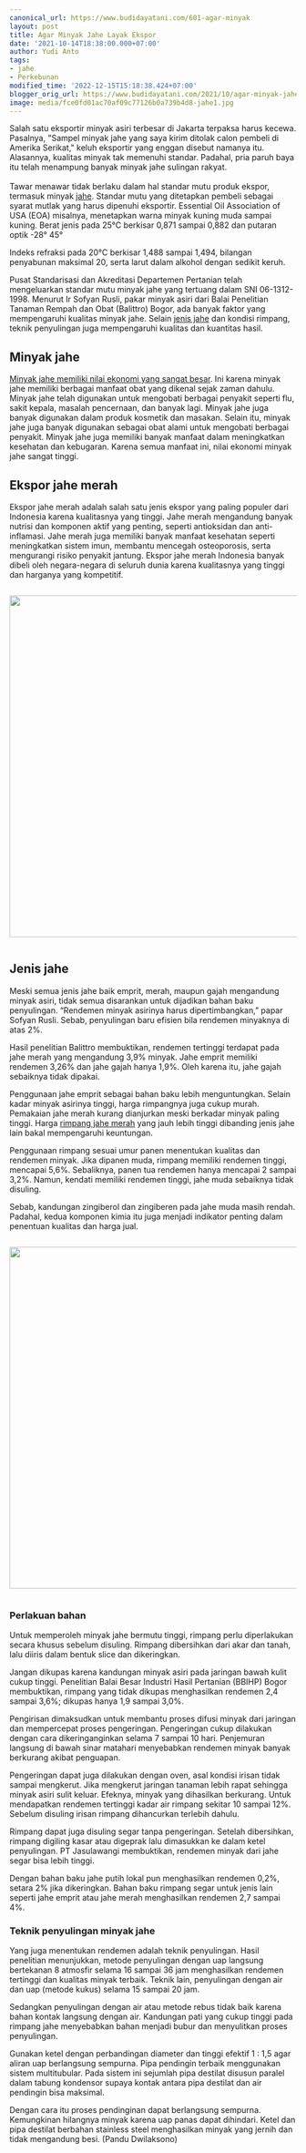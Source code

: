 ```yaml
---
canonical_url: https://www.budidayatani.com/601-agar-minyak
layout: post
title: Agar Minyak Jahe Layak Ekspor
date: '2021-10-14T18:38:00.000+07:00'
author: Yudi Anto
tags:
- jahe
- Perkebunan
modified_time: '2022-12-15T15:18:38.424+07:00'
blogger_orig_url: https://www.budidayatani.com/2021/10/agar-minyak-jahe-layak-ekspor.html
image: media/fce0fd01ac70af09c77126b0a739b4d8-jahe1.jpg
---
```

<p>Salah satu eksportir minyak asiri terbesar di Jakarta terpaksa harus kecewa. Pasalnya, "Sampel minyak jahe yang saya kirim ditolak calon pembeli di Amerika Serikat," keluh eksportir yang enggan disebut namanya itu. Alasannya, kualitas minyak tak memenuhi standar. Padahal, pria paruh baya itu telah menampung banyak minyak jahe sulingan rakyat.<br /><br />Tawar menawar tidak berlaku dalam hal standar mutu produk ekspor, termasuk minyak <a href="https://www.budidayatani.com/2021/02/ekspor-jahe-terbentur-musim.html">jahe</a>. Standar mutu yang ditetapkan pembeli sebagai syarat mutlak yang harus dipenuhi eksportir. Essential Oil Association of USA (EOA) misalnya, menetapkan warna minyak kuning muda sampai kuning. Berat jenis pada 25&deg;C berkisar 0,871 sampai 0,882 dan putaran optik -28&deg; 45&deg;</p>
<p>Indeks refraksi pada 20&deg;C berkisar 1,488 sampai 1,494, bilangan penyabunan maksimal 20, serta larut dalam alkohol dengan sedikit keruh.</p>
<p>Pusat Standarisasi dan Akreditasi Departemen Pertanian telah mengeluarkan standar mutu minyak jahe yang tertuang dalam SNI 06-1312-1998. Menurut Ir Sofyan Rusli, pakar minyak asiri dari Balai Penelitian Tanaman Rempah dan Obat (Balittro) Bogor, ada banyak faktor yang mempengaruhi kualitas minyak jahe. Selain <a href="https://www.budidayatani.com/search/label/jahe">jenis jahe</a> dan kondisi rimpang, teknik penyulingan juga mempengaruhi kualitas dan kuantitas hasil.</p>
<h2>Minyak jahe</h2>
<p><a href="https://www.budidayatani.com/2021/10/mengendus-keuntungan-minyak-jahe.html">Minyak jahe memiliki nilai ekonomi yang sangat besar</a>. Ini karena minyak jahe memiliki berbagai manfaat obat yang dikenal sejak zaman dahulu. Minyak jahe telah digunakan untuk mengobati berbagai penyakit seperti flu, sakit kepala, masalah pencernaan, dan banyak lagi. Minyak jahe juga banyak digunakan dalam produk kosmetik dan masakan. Selain itu, minyak jahe juga banyak digunakan sebagai obat alami untuk mengobati berbagai penyakit. Minyak jahe juga memiliki banyak manfaat dalam meningkatkan kesehatan dan kebugaran. Karena semua manfaat ini, nilai ekonomi minyak jahe sangat tinggi.</p>
<h2>Ekspor jahe merah</h2>
<p>Ekspor jahe merah adalah salah satu jenis ekspor yang paling populer dari Indonesia karena kualitasnya yang tinggi. Jahe merah mengandung banyak nutrisi dan komponen aktif yang penting, seperti antioksidan dan anti-inflamasi. Jahe merah juga memiliki banyak manfaat kesehatan seperti meningkatkan sistem imun, membantu mencegah osteoporosis, serta mengurangi risiko penyakit jantung. Ekspor jahe merah Indonesia banyak dibeli oleh negara-negara di seluruh dunia karena kualitasnya yang tinggi dan harganya yang kompetitif.</p>

<div class="separator" style="clear: both;"><a href="https://blogger.googleusercontent.com/img/b/R29vZ2xl/AVvXsEhQfTEzsd0kdaMrpSUZ5HoiWJCCf7wscURabCPJ7F028PqwtaXogyMUUDhgHrLLoeGaUGzwjMTf4Zy8lKIyhUx4gE8UouzJX7DGZpcvGj5Z5ykoj2zs_Voa8hA87DBCujoXPM9_kBUhWBcg0aCt3oWGOCsii1SPjX-3krr3EjZvbVl_dhg_KmteNYsuAw/s1511/jahe1.jpg" style="display: block; padding: 1em 0; text-align: center; "><img alt="" border="0" width="600" data-original-height="850" data-original-width="1511" src="https://blogger.googleusercontent.com/img/b/R29vZ2xl/AVvXsEhQfTEzsd0kdaMrpSUZ5HoiWJCCf7wscURabCPJ7F028PqwtaXogyMUUDhgHrLLoeGaUGzwjMTf4Zy8lKIyhUx4gE8UouzJX7DGZpcvGj5Z5ykoj2zs_Voa8hA87DBCujoXPM9_kBUhWBcg0aCt3oWGOCsii1SPjX-3krr3EjZvbVl_dhg_KmteNYsuAw/s600/jahe1.jpg"/></a></div>
<h2 id="jahe">Jenis jahe</h2>
<p>Meski semua jenis jahe baik emprit, merah, maupun gajah mengandung minyak asiri, tidak semua disarankan untuk dijadikan bahan baku penyulingan. &ldquo;Rendemen minyak asirinya harus dipertimbangkan,&rdquo; papar Sofyan Rusli. Sebab, penyulingan baru efisien bila rendemen minyaknya di atas 2%.</p>
<p>Hasil penelitian Balittro membuktikan, rendemen tertinggi terdapat pada jahe merah yang mengandung 3,9% minyak. Jahe emprit memiliki rendemen 3,26% dan jahe gajah hanya 1,9%. Oleh karena itu, jahe gajah sebaiknya tidak dipakai.</p>
<p>Penggunaan jahe emprit sebagai bahan baku lebih menguntungkan. Selain kadar minyak asirinya tinggi, harga rimpangnya juga cukup murah. Pemakaian jahe merah kurang dianjurkan meski berkadar minyak paling tinggi. Harga <a href="https://www.budidayatani.com/2021/03/bisnis-jahe-pasar-terbentang-sejuta.html">rimpang jahe merah</a> yang jauh lebih tinggi dibanding jenis jahe lain bakal mempengaruhi keuntungan.</p>
<p>Penggunaan rimpang sesuai umur panen menentukan kualitas dan rendemen minyak. Jika dipanen muda, rimpang memiliki rendemen tinggi, mencapai 5,6%. Sebaliknya, panen tua rendemen hanya mencapai 2 sampai 3,2%. Namun, kendati memiliki rendemen tinggi, jahe muda sebaiknya tidak disuling.</p>
<p>Sebab, kandungan zingiberol dan zingiberen pada jahe muda masih rendah. Padahal, kedua komponen kimia itu juga menjadi indikator penting dalam penentuan kualitas dan harga jual.</p>
<div class="separator" style="clear: both;"><a href="https://blogger.googleusercontent.com/img/b/R29vZ2xl/AVvXsEgZH7M44Agzvsj4khJKUC5PNhKOnZXRz0pBJw-na9QlGNw0Z1cOIXRrixU3-OwadP2MvCUtbIaUZPU8FBlxi8VZuQZyv3r-iw3Udql_lqXTE6PssJRpbZXOGM1TnhU7NqIPPWwG0E2zs7acxjmDTa29v-u9V245vxvQV6oPTlW_s6uvu3_HRypC6v-_sg/s920/minyak-920x518.jpg" style="display: block; padding: 1em 0; text-align: center; "><img alt="" border="0" width="600" data-original-height="518" data-original-width="920" src="https://blogger.googleusercontent.com/img/b/R29vZ2xl/AVvXsEgZH7M44Agzvsj4khJKUC5PNhKOnZXRz0pBJw-na9QlGNw0Z1cOIXRrixU3-OwadP2MvCUtbIaUZPU8FBlxi8VZuQZyv3r-iw3Udql_lqXTE6PssJRpbZXOGM1TnhU7NqIPPWwG0E2zs7acxjmDTa29v-u9V245vxvQV6oPTlW_s6uvu3_HRypC6v-_sg/s600/minyak-920x518.jpg"/></a></div>
<h3 id="bahan">Perlakuan bahan</h3>
<p>Untuk memperoleh minyak jahe bermutu tinggi, rimpang perlu diperlakukan secara khusus sebelum disuling. Rimpang dibersihkan dari akar dan tanah, lalu diiris dalam bentuk slice dan dikeringkan.</p>
<p>Jangan dikupas karena kandungan minyak asiri pada jaringan bawah kulit cukup tinggi. Penelitian Balai Besar Industri Hasil Pertanian (BBIHP) Bogor membuktikan, rimpang yang tidak dikupas menghasilkan rendemen 2,4 sampai 3,6%; dikupas hanya 1,9 sampai 3,0%.</p>
<p>Pengirisan dimaksudkan untuk membantu proses difusi minyak dari jaringan dan mempercepat proses pengeringan. Pengeringan cukup dilakukan dengan cara dikeringanginkan selama 7 sampai 10 hari. Penjemuran langsung di bawah sinar matahari menyebabkan rendemen minyak banyak berkurang akibat penguapan.</p>
<p>Pengeringan dapat juga dilakukan dengan oven, asal kondisi irisan tidak sampai mengkerut. Jika mengkerut jaringan tanaman lebih rapat sehingga minyak asiri sulit keluar. Efeknya, minyak yang dihasilkan berkurang. Untuk mendapatkan rendemen tertinggi kadar air rimpang sekitar 10 sampai 12%. Sebelum disuling irisan rimpang dihancurkan terlebih dahulu.</p>
<p>Rimpang dapat juga disuling segar tanpa pengeringan. Setelah dibersihkan, rimpang digiling kasar atau digeprak lalu dimasukkan ke dalam ketel penyulingan. PT Jasulawangi membuktikan, rendemen minyak dari jahe segar bisa lebih tinggi.</p>
<p>Dengan bahan baku jahe putih lokal pun menghasilkan rendemen 0,2%, setara 2% jika dikeringkan. Bahan baku rimpang segar untuk jenis lain seperti jahe emprit atau jahe merah menghasilkan rendemen 2,7 sampai 4%.</p>
<h3 id="minyak">Teknik penyulingan minyak jahe</h3>
<p>Yang juga menentukan rendemen adalah teknik penyulingan. Hasil penelitian menunjukkan, metode penyulingan dengan uap langsung bertekanan 8 atmosfir selama 16 sampai 36 jam menghasilkan rendemen tertinggi dan kualitas minyak terbaik. Teknik lain, penyulingan dengan air dan uap (metode kukus) selama 15 sampai 20 jam.</p>
<p>Sedangkan penyulingan dengan air atau metode rebus tidak baik karena bahan kontak langsung dengan air. Kandungan pati yang cukup tinggi pada rimpang jahe menyebabkan bahan menjadi bubur dan menyulitkan proses penyulingan.</p>
<p>Gunakan ketel dengan perbandingan diameter dan tinggi efektif 1 : 1,5 agar aliran uap berlangsung sempurna. Pipa pendingin terbaik menggunakan sistem multitubular. Pada sistem ini sejumlah pipa destilat disusun paralel dalam tabung kondensor supaya kontak antara pipa destilat dan air pendingin bisa maksimal.</p>
<p>Dengan cara itu proses pendinginan dapat berlangsung sempurna. Kemungkinan hilangnya minyak karena uap panas dapat dihindari. Ketel dan pipa destilat berbahan stainless steel menghasilkan minyak yang jernih dan tidak mengandung besi. (Pandu Dwilaksono)</p>